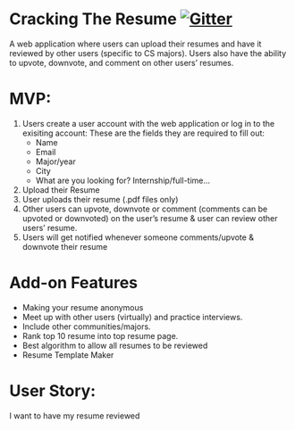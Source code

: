 # Cracking The Resume [![Gitter](https://badges.gitter.im/gitterHQ/gitter.png)](https://gitter.im/CSE_442/Cracking_the_resume)

A web application where users can upload their resumes and have it reviewed by other users (specific to CS majors). Users also have the ability to upvote, downvote, and comment on other users’ resumes. 

# MVP: 
1) Users create a user account with the web application or log in to the exisiting account:
  These are the fields they are required to fill out:
    * Name 
    * Email
    * Major/year 
    * City 
    * What are you looking for? Internship/full-time…
2) Upload their Resume 
3) User uploads their resume (.pdf files only) 
4) Other users can upvote, downvote or comment (comments can be upvoted or downvoted) on the user’s resume & user can review other users’ resume. 
5) Users will get notified whenever someone comments/upvote & downvote their resume

# Add-on Features 
  * Making your resume anonymous
  * Meet up with other users (virtually) and practice interviews.
  * Include other communities/majors. 
  * Rank top 10 resume into top resume page. 
  * Best algorithm to allow all resumes to be reviewed 
  * Resume Template Maker 
  
# User Story:
I want to have my resume reviewed </br>
